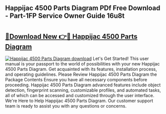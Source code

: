 ## Happijac 4500 Parts Diagram PDf Free Download - Part-1FP Service Owner Guide 16u8t

# <h2><a href="http://dfum5n.blite.top/?on=Happijac+4500+Parts+Diagram">🔗Download New 👉🔴 Happijac 4500 Parts Diagram</a></h2>

[![Happijac 4500 Parts Diagram download](https://i.imgur.com/lujVjoI.png)](http://dfum5n.blite.top/?on=Happijac+4500+Parts+Diagram)
Let's Get Started! This user manual is your passport to the world of possibilities with your new Happijac 4500 Parts Diagram. Get acquainted with its features, installation process, and operating guidelines. Please Review Happijac 4500 Parts Diagram the Package Contents Ensure you have all necessary components before proceeding. Happijac 4500 Parts Diagram advanced features include object detection, fingerprint scanning, customizable profiles, and automated tasks, all of which can be accessed and customized through the user interface. We're Here to Help Happijac 4500 Parts Diagram. Our customer support team is ready to assist you with any questions or concerns.

